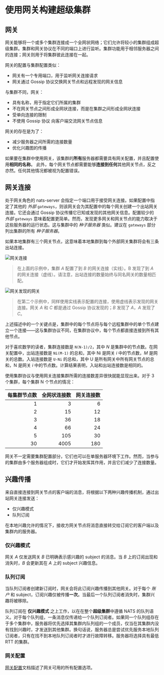 # 使用网关构建超级集群

## 网关

网关能够将一个或多个集群连接成一个全网状网络；它们允许将较小的集群组成超级集群。集群和网关协议在不同的端口上进行监听。集群功能用于相邻服务器之间的连接；网关则用于将集群彼此连接在一起。

网关的配置与集群配置类似：

* 网关有一个专用端口，用于监听网关连接请求
* 网关通过 Gossip 协议交换网关节点和远程发现的网关信息

与集群不同，网关：

* 具有名称，用于指定它们所属的集群
* 不在网关节点之间形成全网状连接，而是在集群之间形成全网状连接
* 受单向连接的限制
* 不使用 Gossip 协议 向客户端交流网关节点信息

网关的存在是为了：

* 减少服务器之间所需的连接数量
* 优化兴趣图的传播

如果要在集群中使用网关，该集群的**所有**服务器都需要具有网关配置，并且配置使用**相同的名称**。
此外，每个网关节点都需要能够**连接到任何**其他网关节点，反之亦然。任何其他情况都被视为配置错误。

## 网关连接

处于网关角色的 nats-server 会指定一个端口用于接受网关连接。如果配置中指定了其他的 _外部_ `gateways`，则该网关会为其配置中的每个网关创建一个出站网关连接。它还会通过 Gossip 协议传播它已知或发现的其他网关信息。配置较少的 _外部_ `gateways` 意味着配置更简单。然而，发现更多网关和网关节点的能力取决于这些服务器的运行状态。这与集群中的 _种子服务器_ 类似。建议在 `gateways` 部分列出集群的所有 _种子服务器_。

如果本地集群有三个网关节点，这意味着本地集群到每个外部网关集群将会有三条出站连接。

![网关连接](../../../.gitbook/assets/simple.svg)

> 在上面的示例中，集群 _A_ 配置了到 _B_ 的网关连接（实线）。B 发现了到 _A_ 的网关连接（虚线）。请注意，出站连接的数量始终与同名网关的数量相匹配。

![网关发现的网关](../../../.gitbook/assets/three_gw.svg)

> 在第二个示例中，同样使用实线表示配置的连接，使用虚线表示发现的网关连接。网关 _A_ 和 _C_ 都是通过 Gossip 协议发现的；_B_ 发现了 _A_，_A_ 发现了 _C_。

上述描述中的一个关键点是，集群中的每个节点将与每个远程集群中的单个节点建立一个连接——这与集群协议不同，在集群协议中，每个节点都直接连接到所有其他节点。

对于喜欢数学的读者，集群连接数是 `N(N-1)/2`，其中 _N_ 是集群中的节点数。在网关配置中，出站连接数是 `Ni(M-1)` 的总和，其中 Ni 是网关 _i_ 中的节点数，_M_ 是网关的总数。入站连接数是 `U-Ni` 的总和，其中 U 是所有网关中所有网关节点的总和，N 是网关 _i_ 中的节点数。计算结果表明，入站和出站连接数是相同的。

使用集群协议与使用网关连接集群所需的连接数差异很快就能显现出来。对于 3 个集群，每个集群 N 个节点的情况：

| 每集群节点数 | 全网状连接数 | 网关连接数 |
| ---: | ---: | ---: |
| 1 | 3 | 6 |
| 2 | 15 | 12 |
| 3 | 36 | 18 |
| 4 | 66 | 24 |
| 5 | 105 | 30 |
| 30 | 4005 | 180 |

网关不一定需要集群配置部分，它们也可以在单服务器环境下工作。然而，当参与的集群由多个服务器组成时，它们才开始发挥其作用，并且它们减少了连接数量。

## 兴趣传播

来自直接连接到网关节点的客户端的消息，将根据以下两种兴趣传播机制，通过出站网关连接发送：

* 仅兴趣模式
* 队列订阅

在本地兴趣允许的情况下，接收方网关节点将消息直接转交给订阅它的客户端以及集群内的服务器。

### 仅兴趣模式

网关 _A_ 仅发送网关 _B_ 已明确表示感兴趣的 subject 的消息。当 _B_ 上的订阅出现和消失时，_B_ 会更新其在 _A_ 上的 subject 兴趣信息。

### 队列订阅

当队列订阅者创建新订阅时，网关会将此订阅兴趣传播到其他网关。对于每个 _账户_ 和 subject，订阅兴趣仅被传播**一次**。当最后一个队列订阅者消失时，集群兴趣将被移除。

队列订阅在 **仅兴趣模式** 之上工作，以在在整个**超级集群**中遵循 NATS 的队列语义。对于每个队列组，一条消息仅传递给一个队列订阅者。如果同一个队列组存在于多个集群中，服务器将优先选择其集群内队列组的一个成员，仅当在其集群内没有找到兴趣时，才发送到其他集群。换句话说，服务器总是尝试优先服务本地队列订阅者，只有在找不到本地队列订阅者时才进行故障转移。服务器将选择具有最低 RTT 的集群。

### 网关配置

[网关配置](gateway.md)文档描述了网关可用的所有配置选项。